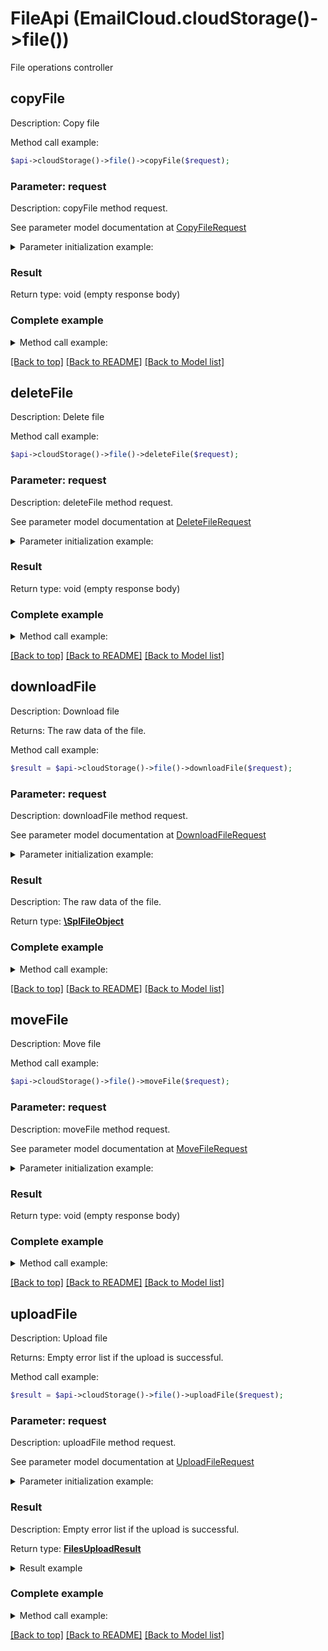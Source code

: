 # FileApi (EmailCloud.cloudStorage()->file())

File operations controller

## **copyFile**

Description: Copy file


Method call example:
```php
$api->cloudStorage()->file()->copyFile($request);
```

### Parameter: request

Description: copyFile method request.

See parameter model documentation at [CopyFileRequest](CopyFileRequest.md)

<details>
    <summary>Parameter initialization example:</summary>

```php
$request = Models::CopyFileRequest()
    ->src_path('/storage/path/to/source/file.ext')
    ->dest_path('/storage/path/to/destination/file.ext')
    ->src_storage_name('First Storage')
    ->dest_storage_name('Other Storage')
    ->build();
```

</details>

### Result

Return type: void (empty response body)

### Complete example

<details>
    <summary>Method call example:</summary>

```php
$api = new EmailCloud(appKey, appSid);

// Prepare parameters:
$src_path = ;
$dest_path = ;
$src_storage_name = ;
$dest_storage_name = ;
$version_id = ;

// Call method:
$api->cloudStorage()->file().copyFile($request);
```

</details>

[[Back to top]](#)  [[Back to README]](README.md) [[Back to Model list]](Models.md)

## **deleteFile**

Description: Delete file


Method call example:
```php
$api->cloudStorage()->file()->deleteFile($request);
```

### Parameter: request

Description: deleteFile method request.

See parameter model documentation at [DeleteFileRequest](DeleteFileRequest.md)

<details>
    <summary>Parameter initialization example:</summary>

```php
$request = Models::DeleteFileRequest()
    ->path('/storage/path/to/file.ext')
    ->storage_name('First Storage')
    ->build();
```

</details>

### Result

Return type: void (empty response body)

### Complete example

<details>
    <summary>Method call example:</summary>

```php
$api = new EmailCloud(appKey, appSid);

// Prepare parameters:
$path = ;
$storage_name = ;
$version_id = ;

// Call method:
$api->cloudStorage()->file().deleteFile($request);
```

</details>

[[Back to top]](#)  [[Back to README]](README.md) [[Back to Model list]](Models.md)

## **downloadFile**

Description: Download file

Returns: The raw data of the file.

Method call example:
```php
$result = $api->cloudStorage()->file()->downloadFile($request);
```

### Parameter: request

Description: downloadFile method request.

See parameter model documentation at [DownloadFileRequest](DownloadFileRequest.md)

<details>
    <summary>Parameter initialization example:</summary>

```php
$request = Models::DownloadFileRequest()
    ->path('/storage/path/to/file.ext')
    ->storage_name('First Storage')
    ->build();
```

</details>

### Result

Description: The raw data of the file.

Return type: [**\SplFileObject**](\SplFileObject.md)

### Complete example

<details>
    <summary>Method call example:</summary>

```php
$api = new EmailCloud(appKey, appSid);

// Prepare parameters:
$path = ;
$storage_name = ;
$version_id = ;

// Call method:
$result = $api->cloudStorage()->file().downloadFile($request);
```

</details>

[[Back to top]](#)  [[Back to README]](README.md) [[Back to Model list]](Models.md)

## **moveFile**

Description: Move file


Method call example:
```php
$api->cloudStorage()->file()->moveFile($request);
```

### Parameter: request

Description: moveFile method request.

See parameter model documentation at [MoveFileRequest](MoveFileRequest.md)

<details>
    <summary>Parameter initialization example:</summary>

```php
$request = Models::MoveFileRequest()
    ->src_path('/storage/path/to/source/file.ext')
    ->dest_path('/storage/path/to/destination/file.ext')
    ->src_storage_name('First Storage')
    ->dest_storage_name('Other Storage')
    ->build();
```

</details>

### Result

Return type: void (empty response body)

### Complete example

<details>
    <summary>Method call example:</summary>

```php
$api = new EmailCloud(appKey, appSid);

// Prepare parameters:
$src_path = ;
$dest_path = ;
$src_storage_name = ;
$dest_storage_name = ;
$version_id = ;

// Call method:
$api->cloudStorage()->file().moveFile($request);
```

</details>

[[Back to top]](#)  [[Back to README]](README.md) [[Back to Model list]](Models.md)

## **uploadFile**

Description: Upload file

Returns: Empty error list if the upload is successful.

Method call example:
```php
$result = $api->cloudStorage()->file()->uploadFile($request);
```

### Parameter: request

Description: uploadFile method request.

See parameter model documentation at [UploadFileRequest](UploadFileRequest.md)

<details>
    <summary>Parameter initialization example:</summary>

```php
$request = Models::UploadFileRequest()
    ->path('/storage/path/to/file.ext')
    ->file(new SplFileObject('/local/file/system/path/to/file.ext'))
    ->storage_name('First Storage')
    ->build();
```

</details>

### Result

Description: Empty error list if the upload is successful.

Return type: [**FilesUploadResult**](FilesUploadResult.md)

<details>
    <summary>Result example</summary>

```php
$result = ;
```
</details>

### Complete example

<details>
    <summary>Method call example:</summary>

```php
$api = new EmailCloud(appKey, appSid);

// Prepare parameters:
$path = ;
$file = ;
$storage_name = ;

// Call method:
$result = $api->cloudStorage()->file().uploadFile($request);

// Result example:
$result = ;
```

</details>

[[Back to top]](#)  [[Back to README]](README.md) [[Back to Model list]](Models.md)

